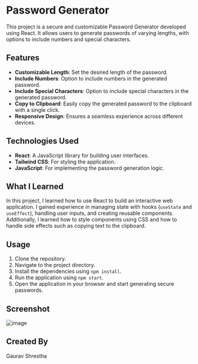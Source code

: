 # Password Generator

This project is a secure and customizable Password Generator developed using React. It allows users to generate passwords of varying lengths, with options to include numbers and special characters.

## Features

- **Customizable Length**: Set the desired length of the password.
- **Include Numbers**: Option to include numbers in the generated password.
- **Include Special Characters**: Option to include special characters in the generated password.
- **Copy to Clipboard**: Easily copy the generated password to the clipboard with a single click.
- **Responsive Design**: Ensures a seamless experience across different devices.

## Technologies Used

- **React**: A JavaScript library for building user interfaces.
- **Tailwind CSS**: For styling the application.
- **JavaScript**: For implementing the password generation logic.

## What I Learned

In this project, I learned how to use React to build an interactive web application. I gained experience in managing state with hooks (`useState` and `useEffect`), handling user inputs, and creating reusable components. Additionally, I learned how to style components using CSS and how to handle side effects such as copying text to the clipboard.

## Usage

1. Clone the repository.
2. Navigate to the project directory.
3. Install the dependencies using `npm install`.
4. Run the application using `npm start`.
5. Open the application in your browser and start generating secure passwords.

## Screenshot
![image](https://github.com/gauravshresthaofficial/passwordgenerator/assets/87366731/9d26e064-e1ef-486f-999f-1dc597dd96d1)


## Created By

Gaurav Shrestha
